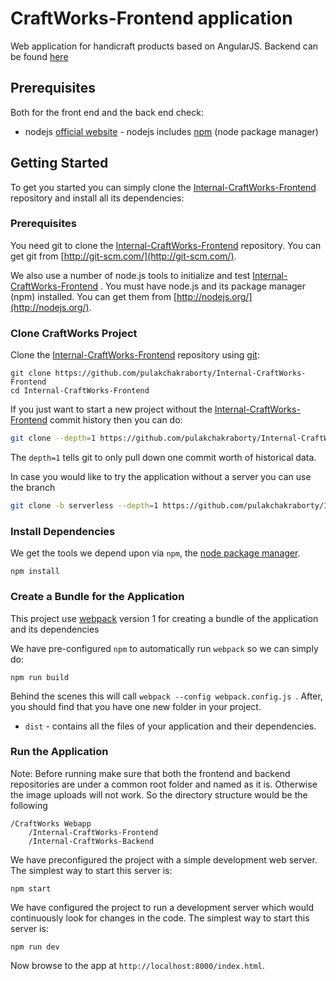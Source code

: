 # CraftWorks-Frontend application
Web application for handicraft products based on AngularJS. Backend can be found [here](https://github.com/pulakchakraborty/Internal-CraftWorks-Backend)

## Prerequisites

Both for the front end and the back end check:

* nodejs [official website](https://nodejs.org/en/) - nodejs includes [npm](https://www.npmjs.com/) (node package manager)


## Getting Started

To get you started you can simply clone the [Internal-CraftWorks-Frontend](https://github.com/pulakchakraborty/Internal-CraftWorks-Frontend) repository and install all its dependencies:

### Prerequisites

You need git to clone the [Internal-CraftWorks-Frontend](https://github.com/pulakchakraborty/Internal-CraftWorks-Frontend)  repository. You can get git from [http://git-scm.com/](http://git-scm.com/).

We also use a number of node.js tools to initialize and test [Internal-CraftWorks-Frontend](https://github.com/pulakchakraborty/Internal-CraftWorks-Frontend) . You must have node.js and its package manager (npm) installed.  You can get them from [http://nodejs.org/](http://nodejs.org/).

### Clone CraftWorks Project

Clone the [Internal-CraftWorks-Frontend](https://github.com/pulakchakraborty/Internal-CraftWorks-Frontend)  repository using [git](http://git-scm.com/):

```
git clone https://github.com/pulakchakraborty/Internal-CraftWorks-Frontend
cd Internal-CraftWorks-Frontend
```

If you just want to start a new project without the [Internal-CraftWorks-Frontend](https://github.com/pulakchakraborty/Internal-CraftWorks-Frontend)  commit history then you can do:

```bash
git clone --depth=1 https://github.com/pulakchakraborty/Internal-CraftWorks-Frontend <your-project-name>
```

The `depth=1` tells git to only pull down one commit worth of historical data.

In case you would like to try the application without a server you can use the branch <severless>

```bash
git clone -b serverless --depth=1 https://github.com/pulakchakraborty/Internal-CraftWorks-Frontend <your-project-name>
```

### Install Dependencies

We get the tools we depend upon via `npm`, the [node package manager](https://www.npmjs.com).

```
npm install
```

### Create a Bundle for the Application

This project use [webpack](https://github.com/webpack/webpack) version 1 for creating a bundle of the application and its dependencies

We have pre-configured `npm` to automatically run `webpack` so we can simply do:

```
npm run build
```

Behind the scenes this will call `webpack --config webpack.config.js `.  After, you should find that you have one new folder in your project.

* `dist` - contains all the files of your application and their dependencies.

### Run the Application

Note: Before running make sure that both the frontend and backend repositories are under a common root folder and named as it is. Otherwise the image uploads will not work. So the directory structure would be the following

```
/CraftWorks Webapp
    /Internal-CraftWorks-Frontend
    /Internal-CraftWorks-Backend
```

We have preconfigured the project with a simple development web server.  The simplest way to start
this server is:

```
npm start
```

We have configured the project to run a development server which would continuously look for changes in the code.  The simplest way to start
this server is:

```
npm run dev
```

Now browse to the app at `http://localhost:8000/index.html`.
